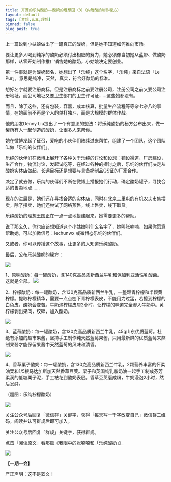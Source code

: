 ```yaml
---
title: 开源的乐纯酸奶——酸奶的理想国（3）（内附酸奶制作秘方）
layout: default
tags: [梦想,认真,理想]
pinned: false
blog_post: true
---
```


上一篇说到小姑娘做出了一罐真正的酸奶，但是她不知道如何推向市场。

要让更多人喝到纯净的酸奶必须付出相应的努力，她必须像当初她从蓝带、做酸奶那样，从零开始制作推广销售她的酸奶，小姑娘决定要创业。

第一件事就是为酸奶起名，她想出了「乐纯」这个名字，「乐纯」来自法语「Le Pur」，意思是纯净，天然，真实，符合好酸奶的标准。

想好名字就要注册商标，但是注册商标之前要注册公司，注册公司之前又要公司注册地址，而公司地址又要卫生部门的卫生许可证……这些她都没有。

而且，除了这些，还有包装，容器，成本核算，批量生产流程等等杂七杂八的事情，在她面前不再是个人的单打独斗，而是大规模的群体作战。

他的朋友Denny Liu提出了一个有意思的想法：将乐纯酸奶的秘方公布出来，做一罐所有人一起创造的酸奶，让很多人来帮你。

她在微博发起了征召，爱吃的小伙伴们陆续过来帮忙，组建了一个团队，这个团队叫做「乐纯的伙伴们」。

乐纯的伙伴们在微博上展开了各种关于乐纯的讨论和设想：铺设渠道，厂房建设，生产合作，物流讨论，发起试吃等，在经过各种的探讨之后，乐纯的伙伴们决定从酸奶实体店做起，长远目标还是想要与具备奶制品QS证的厂家合作。

决定了就去做，乐纯的伙伴们不断在微博上播报她们行动，确定酸奶罐子，寻找合适的售卖地点……

现在的进展是，她们还在寻找合适的实体店，同时在北京三里屯的有机农夫市集摆卖，除了摆卖，她们还尝试了网络预售，线上售卖，线下取货。

乐纯酸奶的理想王国正在一点一点地搭建起来，她需要更多的帮助。

说了那么久，你也应该想知道这个小姑娘叫什么名字了，她叫张喃喃，如果你愿意帮助她，可以加微信号：lechunwx 或微博@乐纯的伙伴们。

又或者，你可以传播这个故事，让更多的人知道乐纯酸奶。

最后，公布乐纯酸奶的秘方：

![](http://cnfeat.qiniudn.com/005zOP5Jgw1efvmvq2roej31kw1dbaen.jpg)

1、原味酸奶：每一罐酸奶，含140克高品质新西兰牛乳和保加利亚活性乳酸菌。这就是全部。
![](http://cnfeat.qiniudn.com/005zOP5Jgw1efvn13rutcj31kw18bn.jpg)

2、柠檬酸奶：每一罐酸奶，含130克高品质新西兰牛乳，一整颗青柠檬和半颗黄柠檬。提取柠檬精华，需要一点点刨下青柠檬表皮，不能用力过猛，若擦到柠檬的白色皮，酸奶会变苦。牛奶泡柠檬皮屑2小时，让柠檬的味道完全渗入牛奶中。黄柠檬剥出果肉，绞碎，加入酸奶。

![](http://cnfeat.qiniudn.com/005zOP5Jgw1efvm9y621cj31kw1bd0y6.jpg)

3、蓝莓酸奶：每一罐酸奶，含130克高品质新西兰牛乳，45g山东优质蓝莓。杜绝有添加的超市果酱，坚持手工制作纯天然蓝莓果酱，只用最新鲜的优质蓝莓来熬制果酱才能保留果酱中天然蓝莓的风味和清香。

![](http://cnfeat.qiniudn.com/005zOP5Jgw1efvmhcsfefj31kw18f79j.jpg)

4、香草栗子酸奶：每一罐酸奶，含130克高品质新西兰牛乳，2颗营养丰富的怀柔油栗和1/5根马达加斯加天然香草豆荚。栗子和英国纯乳脂奶油一起手工制成芬芳柔润的低糖栗子泥，手工裱花到酸奶表层。香草豆荚磨成粉，牛奶浸泡2小时，然后发酵。

（题图：乐纯柠檬酸奶）

![](http://pic.yupoo.com/vankos_v/DMJiv6i8/mHDSX.png)

关注公众号后回复「微信群」关键字，获得「每天写一千字改变自己」微信群二维码，阅读并认可群规后即可加入。

关注公众号后回复「群规」关键字，获得群规。

点击「阅读原文」看那篇[《我眼中的张喃喃和「乐纯酸奶」》](http://www.dennythecow.com/?p=724)

![](http://pic.yupoo.com/vankos_v/DOMQ5v84/HtU20.png)

**【一期一会】**

严正声明：这不是软文！



